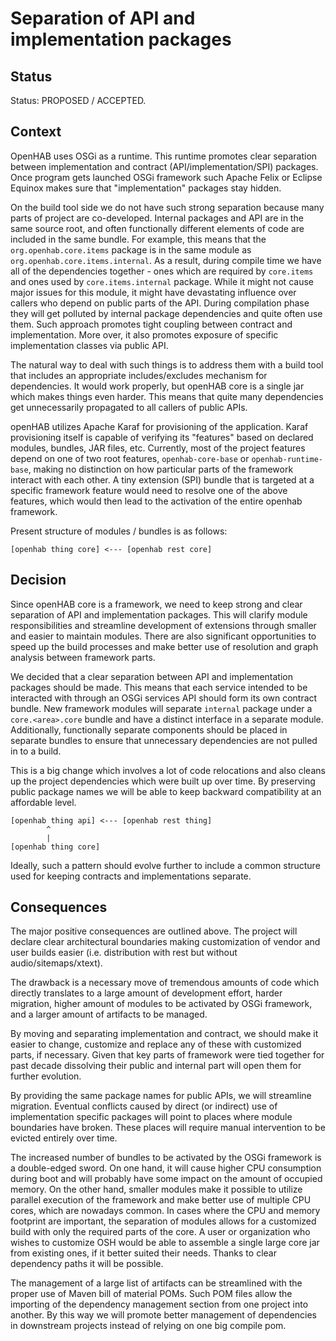 # Separation of API and implementation packages

## Status

Status: PROPOSED / ACCEPTED.

## Context

OpenHAB uses OSGi as a runtime.
This runtime promotes clear separation between implementation and contract (API/implementation/SPI) packages.
Once program gets launched OSGi framework such Apache Felix or Eclipse Equinox makes sure that "implementation" packages stay hidden.

On the build tool side we do not have such strong separation because many parts of project are co-developed.
Internal packages and API are in the same source root, and often functionally different elements of code are included in the same bundle.
For example, this means that the `org.openhab.core.items` package is in the same module as `org.openhab.core.items.internal`.
As a result, during compile time we have all of the dependencies together - ones which are required by `core.items` and ones used by `core.items.internal` package. 
While it might not cause major issues for this module, it might have devastating influence over callers who depend on public parts of the API.
During compilation phase they will get polluted by internal package dependencies and quite often use them.
Such approach promotes tight coupling between contract and implementation.
More over, it also promotes exposure of specific implementation classes via public API.

The natural way to deal with such things is to address them with a build tool that includes an appropriate includes/excludes mechanism for dependencies.
It would work properly, but openHAB core is a single jar which makes things even harder.
This means that quite many dependencies get unnecessarily propagated to all callers of public APIs.

openHAB utilizes Apache Karaf for provisioning of the application. 
Karaf provisioning itself is capable of verifying its "features" based on declared modules, bundles, JAR files, etc.
Currently, most of the project features depend on one of two root features, `openhab-core-base` or `openhab-runtime-base`, making no distinction on how particular parts of the framework interact with each other. 
A tiny extension (SPI) bundle that is targeted at a specific framework feature would need to resolve one of the above features, which would then lead to the activation of the entire openhab framework.

Present structure of modules / bundles is as follows:
```
[openhab thing core] <--- [openhab rest core]
```

## Decision

Since openHAB core is a framework, we need to keep strong and clear separation of API and implementation packages.
This will clarify module responsibilities and streamline development of extensions through smaller and easier to maintain modules.
There are also significant opportunities to speed up the build processes and make better use of resolution and graph analysis between framework parts.

We decided that a clear separation between API and implementation packages should be made.
This means that each service intended to be interacted with through an OSGi services API should form its own contract bundle.
New framework modules will separate `internal` package under a `core.<area>.core` bundle and have a distinct interface in a separate module. 
Additionally, functionally separate components should be placed in separate bundles to ensure that unnecessary dependencies are not pulled in to a build.

This is a big change which involves a lot of code relocations and also cleans up the project dependencies which were built up over time. 
By preserving public package names we will be able to keep backward compatibility at an affordable level.

```
[openhab thing api] <--- [openhab rest thing]
        ^
        |
[openhab thing core]
```

Ideally, such a pattern should evolve further to include a common structure used for keeping contracts and implementations separate.  

## Consequences

The major positive consequences are outlined above.
The project will declare clear architectural boundaries making customization of vendor and user builds easier (i.e. distribution with rest but without audio/sitemaps/xtext).

The drawback is a necessary move of tremendous amounts of code which directly translates to a large amount of development effort, harder migration, higher amount of modules to be activated by OSGi framework, and a larger amount of artifacts to be managed. 

By moving and separating implementation and contract, we should make it easier to change, customize and replace any of these with customized parts, if necessary.
Given that key parts of framework were tied together for past decade dissolving their public and internal part will open them for further evolution.

By providing the same package names for public APIs, we will streamline migration.
Eventual conflicts caused by direct (or indirect) use of implementation specific packages will point to places where module boundaries have broken.
These places will require manual intervention to be evicted entirely over time. 

The increased number of bundles to be activated by the OSGi framework is a double-edged sword.
On one hand, it will cause higher CPU consumption during boot and will probably have some impact on the amount of occupied memory.
On the other hand, smaller modules make it possible to utilize parallel execution of the framework and make better use of multiple CPU cores, which are nowadays common.
In cases where the CPU and memory footprint are important, the separation of modules allows for a customized build with only the required parts of the core.
A user or organization who wishes to customize OSH would be able to assemble a single large core jar from existing ones, if it better suited their needs.
Thanks to clear dependency paths it will be possible.

The management of a large list of artifacts can be streamlined with the proper use of Maven bill of material POMs.
Such POM files allow the importing of the dependency management section from one project into another.
By this way we will promote better management of dependencies in downstream projects instead of relying on one big compile pom.